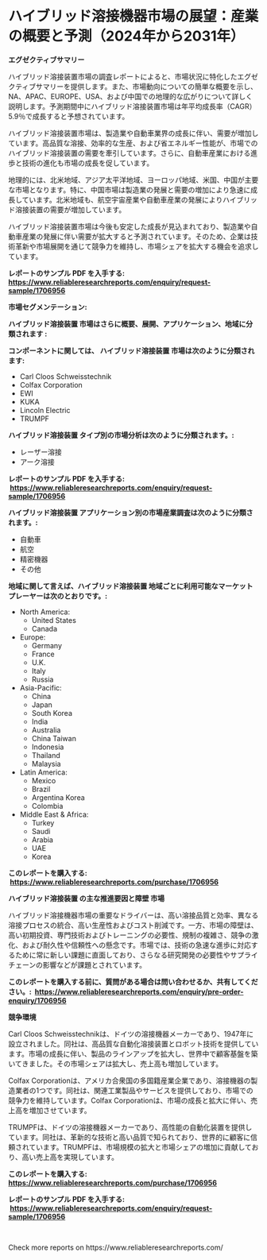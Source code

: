 <p><h1>ハイブリッド溶接機器市場の展望：産業の概要と予測（2024年から2031年）</h1></p><p><strong>エグゼクティブサマリー</strong></p>
<p><p>ハイブリッド溶接装置市場の調査レポートによると、市場状況に特化したエグゼクティブサマリーを提供します。また、市場動向についての簡単な概要を示し、NA、APAC、EUROPE、USA、および中国での地理的な広がりについて詳しく説明します。予測期間中にハイブリッド溶接装置市場は年平均成長率（CAGR）5.9％で成長すると予想されています。</p><p>ハイブリッド溶接装置市場は、製造業や自動車業界の成長に伴い、需要が増加しています。高品質な溶接、効率的な生産、および省エネルギー性能が、市場でのハイブリッド溶接装置の需要を牽引しています。さらに、自動車産業における進歩と技術の進化も市場の成長を促しています。</p><p>地理的には、北米地域、アジア太平洋地域、ヨーロッパ地域、米国、中国が主要な市場となります。特に、中国市場は製造業の発展と需要の増加により急速に成長しています。北米地域も、航空宇宙産業や自動車産業の発展によりハイブリッド溶接装置の需要が増加しています。</p><p>ハイブリッド溶接装置市場は今後も安定した成長が見込まれており、製造業や自動車産業の発展に伴い需要が拡大すると予測されています。そのため、企業は技術革新や市場展開を通じて競争力を維持し、市場シェアを拡大する機会を追求しています。</p></p>
<p><strong>レポートのサンプル PDF を入手する: <a href="https://www.reliableresearchreports.com/enquiry/request-sample/1706956">https://www.reliableresearchreports.com/enquiry/request-sample/1706956</a></strong></p>
<p><strong>市場セグメンテーション:</strong></p>
<p><strong> ハイブリッド溶接装置 市場はさらに概要、展開、アプリケーション、地域に分類されます :</strong></p>
<p><strong>コンポーネントに関しては、 ハイブリッド溶接装置 市場は次のように分類されます: &nbsp;</strong></p>
<p><ul><li>Carl Cloos Schweisstechnik</li><li>Colfax Corporation</li><li>EWI</li><li>KUKA</li><li>Lincoln Electric</li><li>TRUMPF</li></ul></p>
<p><strong> ハイブリッド溶接装置 タイプ別の市場分析は次のように分類されます。:</strong></p>
<p><ul><li>レーザー溶接</li><li>アーク溶接</li></ul></p>
<p><strong>レポートのサンプル PDF を入手する: &nbsp;<a href="https://www.reliableresearchreports.com/enquiry/request-sample/1706956">https://www.reliableresearchreports.com/enquiry/request-sample/1706956</a></strong></p>
<p><strong> ハイブリッド溶接装置 アプリケーション別の市場産業調査は次のように分類されます。:</strong></p>
<p><ul><li>自動車</li><li>航空</li><li>精密機器</li><li>その他</li></ul></p>
<p><strong>地域に関して言えば、ハイブリッド溶接装置 地域ごとに利用可能なマーケットプレーヤーは次のとおりです。:</strong></p>
<p><ul>
    <li>
        North America:
        <ul>
            <li>United States</li>
            <li>Canada</li>
        </ul>
    </li>
    <li>
        Europe:
        <ul>
            <li>Germany</li>
            <li>France</li>
            <li>U.K.</li>
            <li>Italy</li>
            <li>Russia</li>
        </ul>
    </li>
    <li>
        Asia-Pacific:
        <ul>
            <li>China</li>
            <li>Japan</li>
            <li>South Korea</li>
            <li>India</li>
            <li>Australia</li>
            <li>China Taiwan</li>
            <li>Indonesia</li>
            <li>Thailand</li>
            <li>Malaysia</li>
        </ul>
    </li>
    <li>
        Latin America:
        <ul>
            <li>Mexico</li>
            <li>Brazil</li>
            <li>Argentina Korea</li>
            <li>Colombia</li>
        </ul>
    </li>
    <li>
        Middle East & Africa:
        <ul>
            <li>Turkey</li>
            <li>Saudi</li>
            <li>Arabia</li>
            <li>UAE</li>
            <li>Korea</li>
        </ul>
    </li>
    </ul></p>
<p><strong>このレポートを購入する: &nbsp;<a href="https://www.reliableresearchreports.com/purchase/1706956">https://www.reliableresearchreports.com/purchase/1706956</a></strong></p>
<p><strong>ハイブリッド溶接装置 の主な推進要因と障壁 市場</strong></p>
<p><p>ハイブリッド溶接機器市場の重要なドライバーは、高い溶接品質と効率、異なる溶接プロセスの統合、高い生産性およびコスト削減です。一方、市場の障壁は、高い初期投資、専門技術およびトレーニングの必要性、規制の複雑さ、競争の激化、および耐久性や信頼性への懸念です。市場では、技術の急速な進歩に対応するために常に新しい課題に直面しており、さらなる研究開発の必要性やサプライチェーンの影響などが課題とされています。</p></p>
<p><strong>このレポートを購入する前に、質問がある場合は問い合わせるか、共有してください。:&nbsp; <a href="https://www.reliableresearchreports.com/enquiry/pre-order-enquiry/1706956">https://www.reliableresearchreports.com/enquiry/pre-order-enquiry/1706956</a></strong></p>
<p><strong>競争環境</strong></p>
<p><p>Carl Cloos Schweisstechnikは、ドイツの溶接機器メーカーであり、1947年に設立されました。同社は、高品質な自動化溶接装置とロボット技術を提供しています。市場の成長に伴い、製品のラインアップを拡大し、世界中で顧客基盤を築いてきました。その市場シェアは拡大し、売上高も増加しています。</p><p>Colfax Corporationは、アメリカ合衆国の多国籍産業企業であり、溶接機器の製造業者の1つです。同社は、関連工業製品やサービスを提供しており、市場での競争力を維持しています。Colfax Corporationは、市場の成長と拡大に伴い、売上高を増加させています。</p><p>TRUMPFは、ドイツの溶接機器メーカーであり、高性能の自動化装置を提供しています。同社は、革新的な技術と高い品質で知られており、世界的に顧客に信頼されています。TRUMPFは、市場規模の拡大と市場シェアの増加に貢献しており、高い売上高を実現しています。</p></p>
<p><strong>このレポートを購入する: &nbsp; <a href="https://www.reliableresearchreports.com/purchase/1706956">https://www.reliableresearchreports.com/purchase/1706956</a></strong></p>
<p><strong>レポートのサンプル PDF を入手する: &nbsp;<a href="https://www.reliableresearchreports.com/enquiry/request-sample/1706956">https://www.reliableresearchreports.com/enquiry/request-sample/1706956</a></strong><strong></strong></p>
<p>&nbsp;</p>
<p>Check more reports on https://www.reliableresearchreports.com/</p>